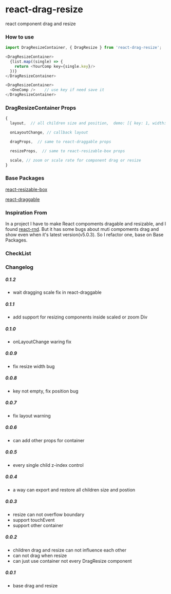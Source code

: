 # react-drag-resize
react component drag and resize

### How to use
```javascript
import DragResizeContainer, { DragResize } from 'react-drag-resize';

<DragResizeContainer>
  {list.map((single) => {
    return <YourComp key={single.key}/>
  })}
</DragResizeContainer>

<DragResizeContainer>
  <OneComp />    // use key if need save it
</DragResizeContainer>

```
### DragResizeContainer Props
```javascript
{
  layout,  // all children size and position,  demo: [{ key: 1, width: 100, height: 1000, x: 0, y: 0, zIndex: 1 } ]

  onLayoutChange, // callback layout

  dragProps,  // same to react-draggable props

  resizeProps,  // same to react-resizable-box props

  scale, // zoom or scale rate for component drag or resize
}
```

### Base Packages
[react-resizable-box](https://github.com/bokuweb/react-resizable-box)

[react-draggable](https://github.com/mzabriskie/react-draggable)

### Inspiration From

In a project I have to make React compoments dragable and resizable, and I found [react-rnd](https://github.com/bokuweb/react-rnd). But it has some bugs about muti compoments drag and show even when it's latest version(v5.0.3).
So I refactor one, base on Base Packages.

### CheckList

### Changelog
##### 0.1.2
* wait dragging scale fix in react-draggable

##### 0.1.1
* add support for resizing components inside scaled or zoom Div

##### 0.1.0
* onLayoutChange waring fix

##### 0.0.9
* fix resize width bug

##### 0.0.8
* key not empty, fix position bug

##### 0.0.7
* fix layout warning

##### 0.0.6
* can add other props for container

##### 0.0.5
* every single child z-index control

##### 0.0.4
* a way can export and restore all children size and postion

##### 0.0.3
* resize can not overflow boundary
* support touchEvent
* support other container

##### 0.0.2
* children drag and resize can not influence each other
* can not drag when resize
* can just use container not every DragResize component

##### 0.0.1
* base drag and resize
